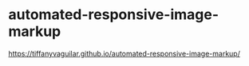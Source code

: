 # automated-responsive-image-markup
 
https://tiffanyvaguilar.github.io/automated-responsive-image-markup/
